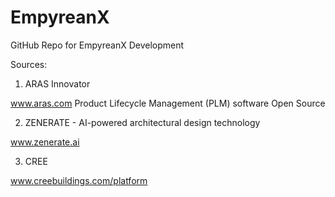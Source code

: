 # EmpyreanX
GitHub Repo for EmpyreanX Development

Sources:

1. ARAS Innovator

www.aras.com
Product Lifecycle Management (PLM) software
Open Source


2. ZENERATE - AI-powered architectural design technology

www.zenerate.ai


3. CREE

www.creebuildings.com/platform

